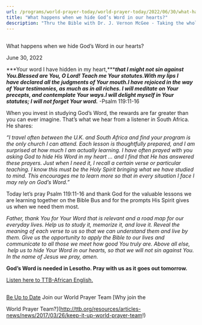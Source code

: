 ```yaml
---
url: /programs/world-prayer-today/world-prayer-today/2022/06/30/what-happens-when-we-hide-god-s-word-in-our-hearts
title: "What happens when we hide God’s Word in our hearts?"
description: "Thru the Bible with Dr. J. Vernon McGee - Taking the whole Word to the whole world"
---
```







## 
 What happens when we hide God’s Word in our hearts?


June 30, 2022




***Your word I have hidden in my heart,******that I might not sin against You.Blessed are You, O Lord! Teach me Your statutes.With my lips I have declared all the judgments of Your mouth.I have rejoiced in the way of Your testimonies, as much as in all riches. I will meditate on Your precepts, and contemplate Your ways.I will delight myself in Your statutes; I will not forget Your word.*** -Psalm 119:11-16

When you invest in studying God’s Word, the rewards are far greater than you can ever imagine. That’s what we hear from a listener in South Africa. He shares:

*“I travel often between the U.K. and South Africa and find your program is the only church I can attend. Each lesson is thoughtfully prepared, and I am surprised at how much I am actually learning. I have often prayed with you asking God to hide His Word in my heart … and I find that He has answered these prayers. Just when I need it, I recall a certain verse or particular teaching. I know this must be the Holy Spirit bringing what we have studied to mind. This encourages me to learn more so that in every situation I face I may rely on God’s Word.”*

Today let’s pray Psalm 119:11-16 and thank God for the valuable lessons we are learning together on the Bible Bus and for the prompts His Spirit gives us when we need them most. 

*Father, thank You for Your Word that is relevant and a road map for our everyday lives. Help us to study it, memorize it, and love it. Reveal the meaning of each verse to us so that we can understand them and live by them. Give us the opportunity to apply the Bible to our lives and communicate to all those we meet how good You truly are. Above all else,  help us to hide Your Word in our hearts, so that we will not sin against You. In the name of Jesus we pray, amen.*

**God’s Word is needed in Lesotho. Pray with us as it goes out tomorrow.**

[Listen here to TTB-African English.](https://ttb.twr.org/home/day,0427/language,ENG-AFR)







## 




[Be Up to Date](http://feeds.feedburner.com/WorldPrayerToday "World Prayer Today RSS Feed")
Join our World Prayer Team
[Why join the  

World Prayer Team?](http://ttb.org/resources/articles-news/news/2017/03/26/keep-it-up-world-prayer-team!)




